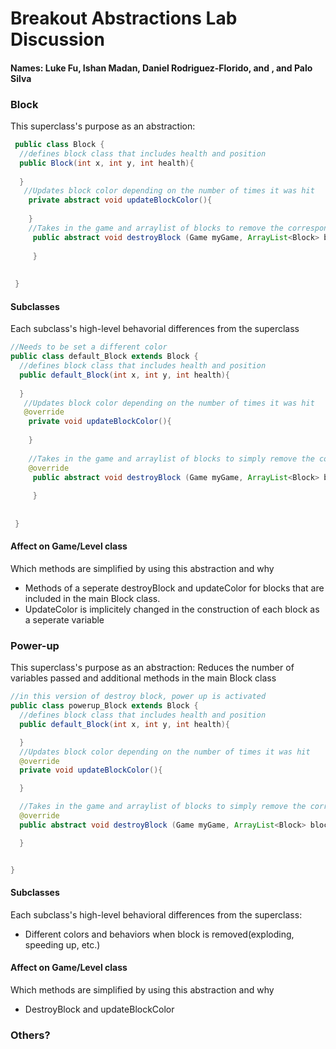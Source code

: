 # Breakout Abstractions Lab Discussion
#### Names: Luke Fu, Ishan Madan, Daniel Rodriguez-Florido, and , and Palo Silva


### Block

This superclass's purpose as an abstraction:
```java
 public class Block {
  //defines block class that includes health and position
  public Block(int x, int y, int health){
    
  }
   //Updates block color depending on the number of times it was hit
    private abstract void updateBlockColor(){
      
    }
    //Takes in the game and arraylist of blocks to remove the corresponding block to the root
     public abstract void destroyBlock (Game myGame, ArrayList<Block> blocks){
      
     }
     
  
 }
```

#### Subclasses

Each subclass's high-level behavorial differences from the superclass
```java
//Needs to be set a different color 
public class default_Block extends Block {
  //defines block class that includes health and position
  public default_Block(int x, int y, int health){
    
  }
   //Updates block color depending on the number of times it was hit
   @override
    private void updateBlockColor(){
      
    }
    
    //Takes in the game and arraylist of blocks to simply remove the corresponding block to the root
    @override
     public abstract void destroyBlock (Game myGame, ArrayList<Block> blocks){
      
     }
     
  
 }
```



#### Affect on Game/Level class

Which methods are simplified by using this abstraction and why
* Methods of a seperate destroyBlock and updateColor for blocks that are included in the main Block class.
* UpdateColor is implicitely changed in the construction of each block as a seperate variable


### Power-up

This superclass's purpose as an abstraction: Reduces the number of variables passed and additional methods in the main Block class
```java
//in this version of destroy block, power up is activated
public class powerup_Block extends Block {
  //defines block class that includes health and position
  public default_Block(int x, int y, int health){

  }
  //Updates block color depending on the number of times it was hit
  @override
  private void updateBlockColor(){

  }

  //Takes in the game and arraylist of blocks to simply remove the corresponding block to the root
  @override
  public abstract void destroyBlock (Game myGame, ArrayList<Block> blocks){

  }


}
```

#### Subclasses

Each subclass's high-level behavioral differences from the superclass:
* Different colors and behaviors when block is removed(exploding, speeding up, etc.)


#### Affect on Game/Level class

Which methods are simplified by using this abstraction and why
* DestroyBlock and updateBlockColor



### Others?
